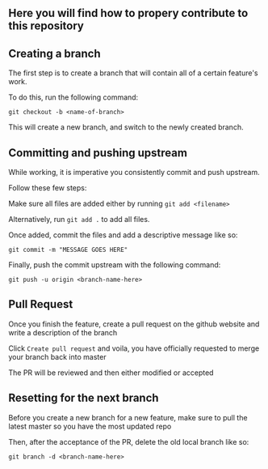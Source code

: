 ## Here you will find how to propery contribute to this repository

## Creating a branch

The first step is to create a branch that will contain all of a certain feature's work.

To do this, run the following command:

`git checkout -b <name-of-branch>`

This will create a new branch, and switch to the newly created branch.

## Committing and pushing upstream

While working, it is imperative you consistently commit and push upstream.

Follow these few steps:

Make sure all files are added either by running `git add <filename>`

Alternatively, run `git add .` to add all files. 

Once added, commit the files and add a descriptive message like so:

`git commit -m "MESSAGE GOES HERE"`

Finally, push the commit upstream with the following command:

`git push -u origin <branch-name-here>`

## Pull Request

Once you finish the feature, create a pull request on the github website and write a description of the branch

Click `Create pull request` and voila, you have officially requested to merge your branch back into master

The PR will be reviewed and then either modified or accepted

## Resetting for the next branch

Before you create a new branch for a new feature, make sure to pull the latest master so you have the most updated repo

Then, after the acceptance of the PR, delete the old local branch like so:

`git branch -d <branch-name-here>`